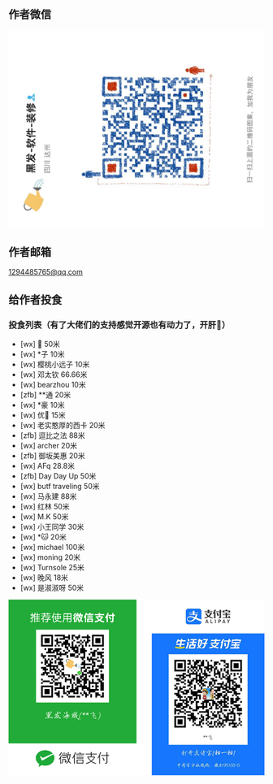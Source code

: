<!--
 * @Description:   
 * @Author: YangJianFei
 * @Date: 2023-03-14 11:14:25
 * @LastEditTime: 2025-03-24 09:51:14
 * @LastEditors: YangJianFei 1294485765@qq.com
 * @FilePath: /vue-baidu-map-3x/docs/help/index.md
-->
## 作者微信

![联系微信:yjf163163](../image/WeChat-row.jpg)

## 作者邮箱
1294485765@qq.com

## 给作者投食

### 投食列表（有了大佬们的支持感觉开源也有动力了，开肝🚀）
- [wx] 🍍 50米
- [wx] *子 10米
- [wx] 樱桃小远子 10米
- [wx] 邓太钦 66.66米
- [wx] bearzhou 10米
- [zfb] **通 20米
- [wx] *豪 10米
- [wx] 优🤔 15米
- [wx] 老实憨厚的西卡 20米
- [zfb] 逗比之法 88米
- [wx] archer 20米
- [zfb] 御坂美惠 20米
- [wx] AFq 28.8米
- [zfb] Day Day Up 50米
- [wx] butf traveling 50米
- [wx] 马永建 88米
- [wx] 红林 50米
- [wx] M.K 50米
- [wx] 小王同学 30米
- [wx] *🐱 20米 
- [wx] michael 100米
- [wx] moning 20米
- [wx] Turnsole 25米
- [wx] 晚风 18米
- [wx] 是淑淑呀 50米



![支付](../image/yjfpay.png)